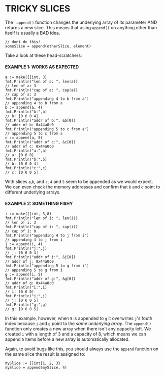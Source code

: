 # TRICKY SLICES

The ` append()` function changes the underlying array of its parameter AND returns a new slice. This means that using `append()` on anything other than itself is usually a BAD idea.

    // dont do this!
    someSlice = append(otherSlice, element)

Take a look at these head-scratchers:

#### EXAMPLE 1: WORKS AS EXPECTED

```
a := make([]int, 3)
fmt.Println("len of a: ", len(a))
// len of a: 3
fmt.Println("cap of a: ", cap(a))
// cap of a: 3
fmt.Println("appending 4 to b from a")
// appending 4 to b from a
b := append(a, 4)
fmt.Println("b:",b)
// b: [0 0 0 4]
fmt.Println("addr of b:", &b[0])
// addr of b: 0x44a0c0
fmt.Println("appending 5 to c from a")
// appending 5 to c from a
c := append(a, 5)
fmt.Println("addr of c:", &c[0])
// addr of c: 0x44a0c0
fmt.Println("a:",a)
// a: [0 0 0]
fmt.Println("b:",b)
// b: [0 0 0 4]
fmt.Println("c:",c)
// c: [0 0 0 5]
```

With slices `a`,`b`, and `c`, `4` and `5` seem to be appended as we would expect. We can even check the memory addresses and confirm that `b` and `c` point to different underlying arrays.

#### EXAMPLE 2: SOMETHING FISHY

```
i := make([]int, 3,8)
fmt.Println("len of i: ", len(i))
// len of i: 3
fmt.Println("cap of i: ", cap(i))
// cap of i: 8
fmt.Println("appending 4 to j from i")
// appending 4 to j from i
j := append(i, 4)
fmt.Println("j:",j)
// j: [0 0 0 4]
fmt.Println("addr of j:", &j[0])
// addr of j: 0x44a0c0
fmt.Println("appending 5 to g from i")
// appending 5 to g from i
g := append(i, 5)
fmt.Println("addr of g:", &g[0])
// addr of g: 0x44a0c0
fmt.Println("i:",i)
// i: [0 0 0]
fmt.Println("j:",j)
// j: [0 0 0 5]
fmt.Println("g:",g)
// g: [0 0 0 5]
```

In this example, however, when `5` is appended to `g` it overwrites `j`'s fouth index because `j` and `g` point to the _same underlying array_. The `append()` function only creates a new array when there isn't any capacity left. We created `i` with a length of 3 and a capacity of 8, which means we can append `5` items before a new array is automatically allocated.

Again, to avoid bugs like this, you should always use the `append` function on the same slice the result is assigned to:

    mySlice := []int{1, 2, 3}
    mySlice = append(mySlice, 4)
